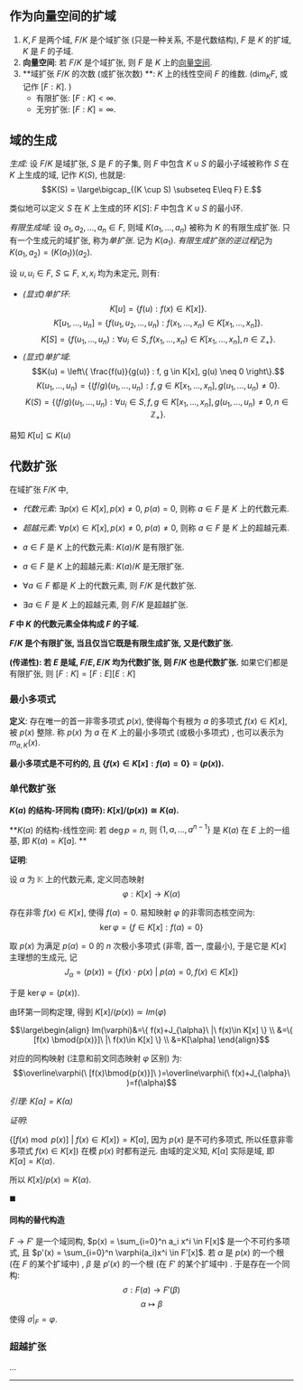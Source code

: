 ## 作为向量空间的扩域

1. $K, F$ 是两个域, $F/K$ 是个域扩张 (只是一种关系, 不是代数结构), $F$ 是 $K$ 的扩域, $K$ 是 $F$ 的子域. 
2. **向量空间**: 若 $F/K$ 是个域扩张, 则 $F$ 是 $K$ 上的[向量空间](Math/线性代数/向量空间/向量空间.md). 
3. **域扩张 $F/K$ 的次数 (或扩张次数) **: $K$ 上的线性空间 $F$ 的维数.  ($\dim_K F$, 或记作 $[F : K]$. ) 
	- 有限扩张: $[F : K] < \infty$. 
	- 无穷扩张: $[F : K] = \infty$. 

## 域的生成

*生成*: 设 $F/K$ 是域扩张, $S$ 是 $F$ 的子集, 则 $F$ 中包含 $K \cup S$ 的最小子域被称作 $S$ 在 $K$ 上生成的域, 记作 $K(S)$, 也就是: 
   $$K(S) = \large\bigcap_{(K \cup S) \subseteq E\leq F} E.$$

类似地可以定义 $S$ 在 $K$ 上生成的环 $K[S]$: $F$ 中包含 $K \cup S$ 的最小环. 

*有限生成域*: 设 $a_1, a_2, \dots, a_n \in F$, 则域 $K(a_1, \dots, a_n)$ 被称为 $K$ 的有限生成扩张. 只有一个生成元的域扩张, 称为*单扩张*. 记为 $K(a_{1})$. *有限生成扩张的逆过程*记为 $K(a_1, a_2) = (K(a_1))(a_2)$. 

设 $u, u_i \in F$, $S \subseteq F$, $x, x_i$ 均为未定元, 则有: 
- *(显式)单扩环*: 
   $$K[u] = \{f(u) : f(x) \in K[x]\}.$$
   $$K[u_1, \dots, u_n] = \{f(u_1,u_{2}, \dots, u_n) : f(x_1, \dots, x_n) \in K[x_1, \dots, x_n]\}.$$
   $$K[S] = \{f(u_1, \dots, u_n) : \forall u_i \in S, f(x_1, \dots, x_n) \in K[x_1, \dots, x_n],n\in\mathbb{Z_{+}}\}.$$
- *(显式)单扩域*: 
   $$K(u) = \left\{ \frac{f(u)}{g(u)} : f, g \in K[x], g(u) \neq 0 \right\}.$$
   $$K(u_1, \dots, u_n) = \left\{ (f/g){(u_1, \dots, u_n)}: f, g \in K[x_1, \dots, x_n], g(u_1, \dots, u_n) \neq 0 \right\}.$$
   $$K(S) = \left\{ (f/g){(u_1, \dots, u_n)} : \forall u_i \in S, f, g \in K[x_1, \dots, x_n], g(u_1, \dots, u_n) \neq 0,n\in\mathbb{Z}_{+} \right\}.$$

易知 ${} K[u]\subseteq K(u) {}$

## 代数扩张

在域扩张 $F/K$ 中, 
- *代数元素*: $\exists p(x)\in K[x], p(x)\neq 0$, $p(a)=0$, 则称 $a\in F$ 是 $K$ 上的代数元素.
- *超越元素*: ${} \forall p(x)\in K[x], p(x)\neq 0 {}$, $p(a)\neq 0$, 则称 $a\in F$ 是 $K$ 上的超越元素.

- $a \in F$ 是 $K$ 上的代数元素: $K(a)/K$ 是有限扩张. 
- $a \in F$ 是 $K$ 上的超越元素: $K(a)/K$ 是无限扩张. 
- $\forall a\in F$ 都是 $K$ 上的代数元素, 则 $F/K$ 是代数扩张.
- $\exists a\in F$ 是 $K$ 上的超越元素, 则 $F/K$ 是超越扩张.

**$F$ 中 $K$ 的代数元素全体构成 $F$ 的子域.**

**$F/K$ 是个有限扩张, 当且仅当它既是有限生成扩张, 又是代数扩张.**

**(传递性): 若 $E$ 是域, $F/E,E/K$ 均为代数扩张, 则 $F/K$ 也是代数扩张.** 如果它们都是有限扩张, 则 $[F:K]=[F:E][E:K]$

### 最小多项式

**定义**: 存在唯一的首一非零多项式 $p(x)$, 使得每个有根为 $a$ 的多项式 $f(x) \in K[x]$, 被 $p(x)$ 整除. 称 $p(x)$ 为 $a$ 在 $K$ 上的最小多项式 (或极小多项式) , 也可以表示为 $m_{a,K}(x)$.

**最小多项式是不可约的, 且 $\{f(x) \in K[x] : f(a) = 0\}\equiv (p(x))$.**

### 单代数扩张

**$K(a)$ 的结构-环同构 (商环): $K[x]/(p(x)) \cong K(a)$.**

**$K(a)$ 的结构-线性空间: 若 $\deg p = n$, 则 $\{1, a, \ldots, a^{n-1}\}$ 是 $K(a)$ 在 $E$ 上的一组基, 即 $K(a) = K[a]$. **

**证明**:

设 $\alpha$ 为 $\mathbb{K}$ 上的代数元素, 定义同态映射 $$\varphi:K[x]\to K(\alpha)$$

存在非零 $f(x)\in K[x]$, 使得 ${} f(\alpha)=0$. 易知映射 $\varphi$ 的非零同态核空间为: $$\ker\varphi=\{ f\in K[x]:f(\alpha)=0 \}$$

取 $p(x)$ 为满足 $p(\alpha)=0$ 的 $n$ 次极小多项式 (非零, 首一, 度最小), 于是它是 $K[x]$ 主理想的生成元, 记 $$J_{\alpha}=(p(x))=\left\{ f(x)\cdot p(x)\ |\ p(\alpha)=0,f(x)\in K[x] \right\}$$

于是 $\ker\varphi=(p(x))$.

由环第一同构定理, 得到 $K[x]/(p(x))\simeq Im(\varphi)$

$$\large\begin{align}
Im(\varphi)&=\{ f(x)+J_{\alpha}\ |\ f(x)\in K[x] \} \\
&=\{ [f(x) \bmod{p(x)}]\ |\ f(x)\in K[x] \} \\
&=K[\alpha]
\end{align}$$

对应的同构映射 (注意和前文同态映射 $\varphi$ 区别) 为: $$\overline\varphi(\ [f(x)\bmod{p(x)}]\ )=\overline\varphi(\ f(x)+J_{\alpha}\ )=f(\alpha)$$

*引理: $K[\alpha]=K(\alpha)$* 

*证明*: 

$\{ [f(x) \bmod{p(x)}]\ |\ f(x)\in K[x] \}=K[\alpha]$, 因为 $p(x)$ 是不可约多项式, 所以任意非零多项式 $f(x)\in K[x])$ 在模 $p(x)$ 时都有逆元. 由域的定义知, $K[\alpha]$ 实际是域, 即 ${} K[\alpha]=K(\alpha) {}$.

所以 $K[x]/p(x)\simeq K(\alpha)$.

$\blacksquare$

#### 同构的替代构造

$F \to F'$ 是一个域同构, $p(x) = \sum_{i=0}^n a_i x^i \in F[x]$ 是一个不可约多项式, 且 $p'(x) = \sum_{i=0}^n \varphi(a_i)x^i \in F'[x]$. 若 $\alpha$ 是 $p(x)$ 的一个根 (在 $F$ 的某个扩域中) , $\beta$ 是 $p'(x)$ 的一个根 (在 $F'$ 的某个扩域中) . 于是存在一个同构: 
     $$\sigma : F(a) \to F'(\beta)$$
     $$\alpha \mapsto \beta$$
     使得 $\sigma|_{F} = \varphi$. 
     
### 超越扩张

...

***
